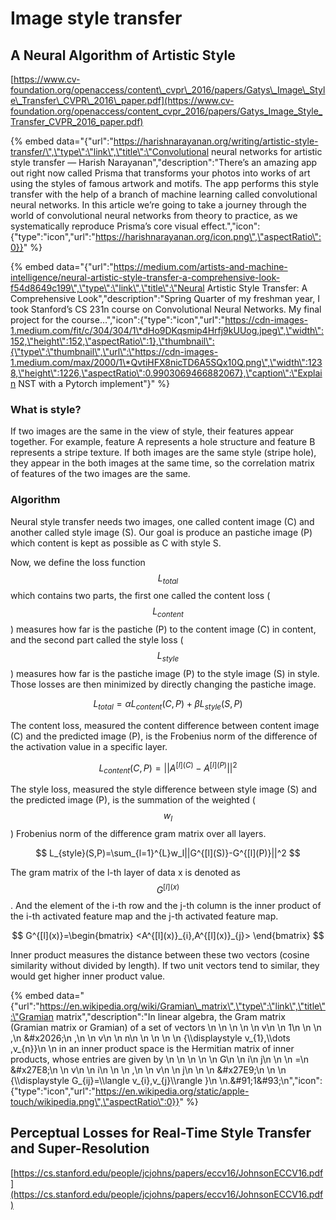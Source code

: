 # Image style transfer

## A Neural Algorithm of Artistic Style

[https://www.cv-foundation.org/openaccess/content\_cvpr\_2016/papers/Gatys\_Image\_Style\_Transfer\_CVPR\_2016\_paper.pdf](https://www.cv-foundation.org/openaccess/content_cvpr_2016/papers/Gatys_Image_Style_Transfer_CVPR_2016_paper.pdf)

{% embed data="{\"url\":\"https://harishnarayanan.org/writing/artistic-style-transfer/\",\"type\":\"link\",\"title\":\"Convolutional neural networks for artistic style transfer — Harish Narayanan\",\"description\":\"There’s an amazing app out right now called Prisma that transforms your photos into works of art using the styles of famous artwork and motifs. The app performs this style transfer with the help of a branch of machine learning called convolutional neural networks. In this article we’re going to take a journey through the world of convolutional neural networks from theory to practice, as we systematically reproduce Prisma’s core visual effect.\",\"icon\":{\"type\":\"icon\",\"url\":\"https://harishnarayanan.org/icon.png\",\"aspectRatio\":0}}" %}

{% embed data="{\"url\":\"https://medium.com/artists-and-machine-intelligence/neural-artistic-style-transfer-a-comprehensive-look-f54d8649c199\",\"type\":\"link\",\"title\":\"Neural Artistic Style Transfer: A Comprehensive Look\",\"description\":\"Spring Quarter of my freshman year, I took Stanford’s CS 231n course on Convolutional Neural Networks. My final project for the course…\",\"icon\":{\"type\":\"icon\",\"url\":\"https://cdn-images-1.medium.com/fit/c/304/304/1\*dHo9DKqsmip4Hrfj9kUUog.jpeg\",\"width\":152,\"height\":152,\"aspectRatio\":1},\"thumbnail\":{\"type\":\"thumbnail\",\"url\":\"https://cdn-images-1.medium.com/max/2000/1\*QvtiHFX8nicTD6A5SQx10Q.png\",\"width\":1238,\"height\":1226,\"aspectRatio\":0.9903069466882067},\"caption\":\"Explain NST with a Pytorch implement\"}" %}

### What is style?

If two images are the same in the view of style, their features appear together. For example, feature A represents a hole structure and feature B represents a stripe texture. If both images are the same style \(stripe hole\), they appear in the both images at the same time, so the correlation matrix of features of the two images are the same.

### Algorithm

Neural style transfer needs two images, one called content image \(C\) and another called style image \(S\). Our goal is produce an pastiche image \(P\) which content is kept as possible as C with style S.

Now, we define the loss function $$L_{total}$$ which contains two parts, the first one called the content loss \($$L_{content}$$\) measures how far is the pastiche \(P\) to the content image \(C\) in content, and the second part called the style loss \($$L_{style}$$\) measures how far is the pastiche image \(P\) to the style image \(S\) in style. Those losses are then minimized by directly changing the pastiche image.

$$
L_{total}=\alpha L_{content}(C,P)+\beta L_{style}(S,P)
$$

The content loss, measured the content difference between content image \(C\) and the predicted image \(P\), is the Frobenius norm of the difference of the activation value in a specific layer.

$$
L_{content}(C,P)=||A^{[l](C)}-A^{[l](P)}||^2
$$

The style loss, measured the style difference between style image \(S\) and the predicted image \(P\), is the summation of the weighted \($$w_l$$\) Frobenius norm of the difference gram matrix over all layers.

$$
L_{style}(S,P)=\sum_{l=1}^{L}w_l||G^{[l](S)}-G^{[l](P)}||^2
$$

The gram matrix of the l-th layer of data x is denoted as $$G^{[l](x)}$$. And the element of the i-th row and the j-th column is the inner product of the i-th activated feature map and the j-th activated feature map. 

$$
G^{[l](x)}=\begin{bmatrix}
<A^{[l](x)}_{i},A^{[l](x)}_{j}>
\end{bmatrix}
$$

Inner product measures the distance between these two vectors \(cosine similarity without divided by length\). If two unit vectors tend to similar, they would get higher inner product value.

{% embed data="{\"url\":\"https://en.wikipedia.org/wiki/Gramian\_matrix\",\"type\":\"link\",\"title\":\"Gramian matrix\",\"description\":\"In linear algebra, the Gram matrix \(Gramian matrix or Gramian\) of a set of vectors \\n  \\n    \\n      \\n        \\n          v\\n          \\n            1\\n          \\n        \\n        ,\\n        &\#x2026;\\n        ,\\n        \\n          v\\n          \\n            n\\n          \\n        \\n      \\n    \\n    {\\\\displaystyle v\_{1},\\\\dots ,v\_{n}}\\n  \\n in an inner product space is the Hermitian matrix of inner products, whose entries are given by \\n  \\n    \\n      \\n        \\n          G\\n          \\n            i\\n            j\\n          \\n        \\n        =\\n        &\#x27E8;\\n        \\n          v\\n          \\n            i\\n          \\n        \\n        ,\\n        \\n          v\\n          \\n            j\\n          \\n        \\n        &\#x27E9;\\n      \\n    \\n    {\\\\displaystyle G\_{ij}=\\\\langle v\_{i},v\_{j}\\\\rangle }\\n  \\n.&\#91;1&\#93;\\n\",\"icon\":{\"type\":\"icon\",\"url\":\"https://en.wikipedia.org/static/apple-touch/wikipedia.png\",\"aspectRatio\":0}}" %}

## Perceptual Losses for Real-Time Style Transfer and Super-Resolution

[https://cs.stanford.edu/people/jcjohns/papers/eccv16/JohnsonECCV16.pdf](https://cs.stanford.edu/people/jcjohns/papers/eccv16/JohnsonECCV16.pdf)

